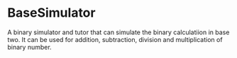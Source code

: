 # BaseSimulator
A binary simulator and tutor that can simulate the binary calculatiion in base two. It can be used for addition, subtraction, division and multiplication of binary number.
